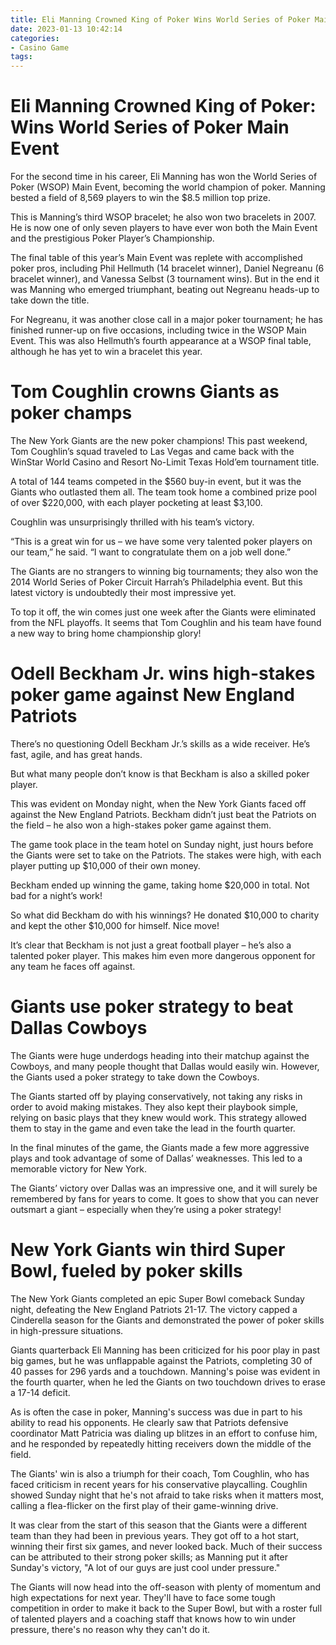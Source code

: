 ```yaml
---
title: Eli Manning Crowned King of Poker Wins World Series of Poker Main Event
date: 2023-01-13 10:42:14
categories:
- Casino Game
tags:
---
```



#  Eli Manning Crowned King of Poker: Wins World Series of Poker Main Event

For the second time in his career, Eli Manning has won the World Series of Poker (WSOP) Main Event, becoming the world champion of poker. Manning bested a field of 8,569 players to win the $8.5 million top prize.

This is Manning’s third WSOP bracelet; he also won two bracelets in 2007. He is now one of only seven players to have ever won both the Main Event and the prestigious Poker Player’s Championship.

The final table of this year’s Main Event was replete with accomplished poker pros, including Phil Hellmuth (14 bracelet winner), Daniel Negreanu (6 bracelet winner), and Vanessa Selbst (3 tournament wins). But in the end it was Manning who emerged triumphant, beating out Negreanu heads-up to take down the title.

For Negreanu, it was another close call in a major poker tournament; he has finished runner-up on five occasions, including twice in the WSOP Main Event. This was also Hellmuth’s fourth appearance at a WSOP final table, although he has yet to win a bracelet this year.

#  Tom Coughlin crowns Giants as poker champs

The New York Giants are the new poker champions! This past weekend, Tom Coughlin’s squad traveled to Las Vegas and came back with the WinStar World Casino and Resort No-Limit Texas Hold’em tournament title.

A total of 144 teams competed in the $560 buy-in event, but it was the Giants who outlasted them all. The team took home a combined prize pool of over $220,000, with each player pocketing at least $3,100.

Coughlin was unsurprisingly thrilled with his team’s victory.

“This is a great win for us – we have some very talented poker players on our team,” he said. “I want to congratulate them on a job well done.”

The Giants are no strangers to winning big tournaments; they also won the 2014 World Series of Poker Circuit Harrah’s Philadelphia event. But this latest victory is undoubtedly their most impressive yet.

To top it off, the win comes just one week after the Giants were eliminated from the NFL playoffs. It seems that Tom Coughlin and his team have found a new way to bring home championship glory!

#  Odell Beckham Jr. wins high-stakes poker game against New England Patriots

There’s no questioning Odell Beckham Jr.’s skills as a wide receiver. He’s fast, agile, and has great hands.

But what many people don’t know is that Beckham is also a skilled poker player.

This was evident on Monday night, when the New York Giants faced off against the New England Patriots. Beckham didn’t just beat the Patriots on the field – he also won a high-stakes poker game against them.

The game took place in the team hotel on Sunday night, just hours before the Giants were set to take on the Patriots. The stakes were high, with each player putting up $10,000 of their own money.

Beckham ended up winning the game, taking home $20,000 in total. Not bad for a night’s work!

So what did Beckham do with his winnings? He donated $10,000 to charity and kept the other $10,000 for himself. Nice move!

It’s clear that Beckham is not just a great football player – he’s also a talented poker player. This makes him even more dangerous opponent for any team he faces off against.

#  Giants use poker strategy to beat Dallas Cowboys

The Giants were huge underdogs heading into their matchup against the Cowboys, and many people thought that Dallas would easily win. However, the Giants used a poker strategy to take down the Cowboys.

The Giants started off by playing conservatively, not taking any risks in order to avoid making mistakes. They also kept their playbook simple, relying on basic plays that they knew would work. This strategy allowed them to stay in the game and even take the lead in the fourth quarter.

In the final minutes of the game, the Giants made a few more aggressive plays and took advantage of some of Dallas’ weaknesses. This led to a memorable victory for New York.

The Giants’ victory over Dallas was an impressive one, and it will surely be remembered by fans for years to come. It goes to show that you can never outsmart a giant – especially when they’re using a poker strategy!

#  New York Giants win third Super Bowl, fueled by poker skills

The New York Giants completed an epic Super Bowl comeback Sunday night, defeating the New England Patriots 21-17. The victory capped a Cinderella season for the Giants and demonstrated the power of poker skills in high-pressure situations.

Giants quarterback Eli Manning has been criticized for his poor play in past big games, but he was unflappable against the Patriots, completing 30 of 40 passes for 296 yards and a touchdown. Manning's poise was evident in the fourth quarter, when he led the Giants on two touchdown drives to erase a 17-14 deficit.

As is often the case in poker, Manning's success was due in part to his ability to read his opponents. He clearly saw that Patriots defensive coordinator Matt Patricia was dialing up blitzes in an effort to confuse him, and he responded by repeatedly hitting receivers down the middle of the field.

The Giants' win is also a triumph for their coach, Tom Coughlin, who has faced criticism in recent years for his conservative playcalling. Coughlin showed Sunday night that he's not afraid to take risks when it matters most, calling a flea-flicker on the first play of their game-winning drive.

It was clear from the start of this season that the Giants were a different team than they had been in previous years. They got off to a hot start, winning their first six games, and never looked back. Much of their success can be attributed to their strong poker skills; as Manning put it after Sunday's victory, "A lot of our guys are just cool under pressure."

The Giants will now head into the off-season with plenty of momentum and high expectations for next year. They'll have to face some tough competition in order to make it back to the Super Bowl, but with a roster full of talented players and a coaching staff that knows how to win under pressure, there's no reason why they can't do it.